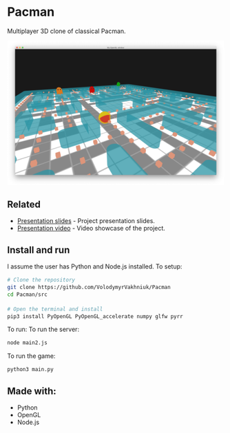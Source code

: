 # Pacman
Multiplayer 3D clone of classical Pacman.

![preview](https://raw.githubusercontent.com/mjstest/orgb5/5e1a92aef9b5b92042b1a9d5e5428efb/pacman.png)

## Related
- [Presentation slides](https://docs.google.com/presentation/d/1707LMlCcuWNO_rAhj0ZZwcw_gRwvyscWCag-se6P1ik/edit?usp=sharing) - Project presentation slides.
- [Presentation video](https://youtu.be/9IkYypi8o9U) - Video showcase of the project.


## Install and run
I assume the user has Python and Node.js installed.
To setup:
``` bash
# Clone the repository
git clone https://github.com/VolodymyrVakhniuk/Pacman
cd Pacman/src

# Open the terminal and install
pip3 install PyOpenGL PyOpenGL_accelerate numpy glfw pyrr
```
To run:
To run the server:
``` bash
node main2.js
```
To run the game:
``` bash
python3 main.py
```

## Made with:
- Python
- OpenGL
- Node.js
